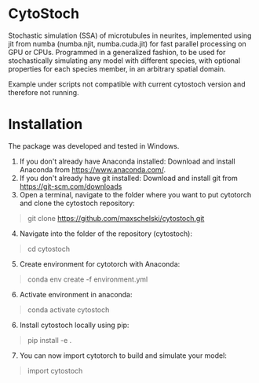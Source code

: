 # CytoStoch
Stochastic simulation (SSA) of microtubules in neurites, implemented using jit from numba (numba.njit, numba.cuda.jit) for fast parallel processing on GPU or CPUs. 
Programmed in a generalized fashion, to be used for stochastically simulating any model with different species, with optional properties for each species member, in an arbitrary spatial domain. 

Example under scripts not compatible with current cytostoch version and therefore not running.

# Installation

The package was developed and tested in Windows.
<br/>
1. If you don't already have Anaconda installed: Download and install Anaconda from https://www.anaconda.com/.
2. If you don't already have git installed: Download and install git from https://git-scm.com/downloads
3. Open a terminal, navigate to the folder where you want to put cytotorch and clone the cytostoch repository:
> git clone https://github.com/maxschelski/cytostoch.git
4. Navigate into the folder of the repository (cytostoch):
> cd cytostoch
5. Create environment for cytotorch with Anaconda:
> conda env create -f environment.yml
6. Activate environment in anaconda:
> conda activate cytostoch
6. Install cytostoch locally using pip:
> pip install -e .
7. You can now import cytotorch to build and simulate your model:
> import cytostoch
